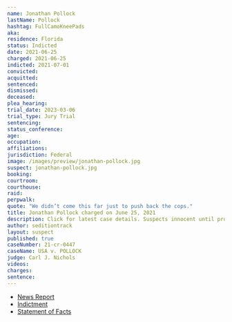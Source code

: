 ```yaml
---
name: Jonathan Pollock
lastName: Pollock
hashtag: FullCamoKneePads
aka:
residence: Florida
status: Indicted
date: 2021-06-25
charged: 2021-06-25
indicted: 2021-07-01
convicted:
acquitted:
sentenced:
dismissed:
deceased:
plea_hearing:
trial_date: 2023-03-06
trial_type: Jury Trial
sentencing:
status_conference:
age:
occupation:
affiliations:
jurisdiction: Federal
image: /images/preview/jonathan-pollock.jpg
suspect: jonathan-pollock.jpg
booking:
courtroom:
courthouse:
raid:
perpwalk:
quote: "We didn’t come this far just to push back the cops."
title: Jonathan Pollock charged on June 25, 2021
description: Click for latest case details. Suspects innocent until proven guilty.
author: seditiontrack
layout: suspect
published: true
caseNumber: 21-cr-0447
caseName: USA v. POLLOCK
judge: Carl J. Nichols
videos:
charges:
sentence:
---
```

- [News Report](https://twitter.com/MacFarlaneNews/status/1412898239695790086)
- [Indictment](https://www.justice.gov/usao-dc/case-multi-defendant/file/1410341/download)
- [Statement of Facts](https://extremism.gwu.edu/sites/g/files/zaxdzs2191/f/Pollock%20et%20al%20Affidavit%20in%20Support%20of%20Criminal%20Complaint.pdf)
